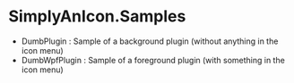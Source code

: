 # SimplyAnIcon.Samples

 - DumbPlugin : Sample of a background plugin (without anything in the icon menu)
 - DumbWpfPlugin : Sample of a foreground plugin (with something in the icon menu)